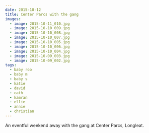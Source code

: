 ```yaml
---
date: 2015-10-12
title: Center Parcs with the gang
images:
  - image: 2015-10-11_010.jpg
  - image: 2015-10-10_009.jpg
  - image: 2015-10-10_008.jpg
  - image: 2015-10-10_007.jpg
  - image: 2015-10-10_005.jpg
  - image: 2015-10-10_006.jpg
  - image: 2015-10-10_004.jpg
  - image: 2015-10-09_003.jpg
  - image: 2015-10-09_002.jpg
tags:
  - baby roo
  - baby m
  - baby s
  - katie
  - david
  - cath
  - kamran
  - ellie
  - annie
  - christian
---
```

An eventful weekend away with the gang at Center Parcs, Longleat.